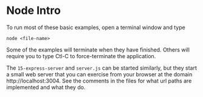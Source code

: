 # Node Intro

To run most of these basic examples, open a terminal window and type

```
node <file-name>
```

Some of the examples will terminate when they have finished. Others will
require you to type Ctl-C to force-terminate the application.

The `15-express-server` and `server.js` can be started similarly, but
they start a small web server that you can exercise from your browser at the
domain http://localhost:3004. See the comments in the files for what
url paths are implemented and what they do.
